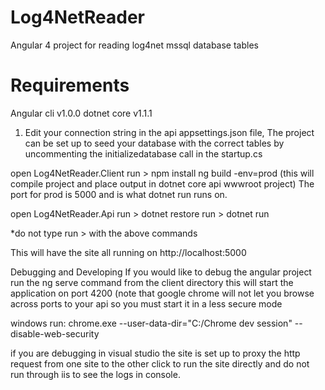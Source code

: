 # Log4NetReader
Angular 4 project for reading log4net mssql database tables

# Requirements
Angular cli v1.0.0
dotnet core v1.1.1

1) Edit your connection string in the api appsettings.json file, 
The project can be set up to seed your database with the correct tables 
by uncommenting the initializedatabase call in the startup.cs

open Log4NetReader.Client
run > npm install
ng build -env=prod (this will compile project and place output in dotnet core api wwwroot project)
The port for prod is 5000 and is what dotnet run runs on.

open Log4NetReader.Api
run > dotnet restore
run > dotnet run

*do not type run > with the above commands

This will have the site all running on http://localhost:5000 

Debugging and Developing
If you would like to debug the angular project run the ng serve command from the client directory
this will start the application on port 4200 (note that google chrome will not let you 
browse across ports to your api so you must start it in a less secure mode

windows run:
chrome.exe --user-data-dir="C:/Chrome dev session" --disable-web-security

if you are debugging in visual studio the site is set up to proxy the http request from one site to the other
click to run the site directly and do not run through iis to see the logs in console.
